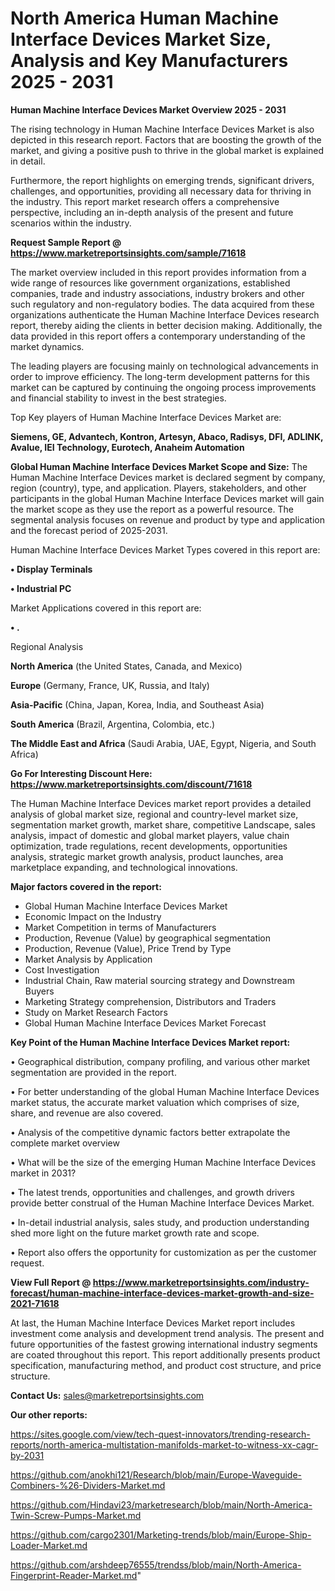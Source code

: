 # North America Human Machine Interface Devices Market Size, Analysis and Key Manufacturers 2025 - 2031

<Strong> Human Machine Interface Devices Market Overview 2025 - 2031</strong>

The rising technology in Human Machine Interface Devices Market is also depicted in this research report. Factors that are boosting the growth of the market, and giving a positive push to thrive in the global market is explained in detail.

Furthermore, the report highlights on emerging trends, significant drivers, challenges, and opportunities, providing all necessary data for thriving in the industry. This report market research offers a comprehensive perspective, including an in-depth analysis of the present and future scenarios within the industry.

<strong>Request Sample Report @ <a href=https://www.marketreportsinsights.com/sample/71618>https://www.marketreportsinsights.com/sample/71618</a></strong>

The market overview included in this report provides information from a wide range of resources like government organizations, established companies, trade and industry associations, industry brokers and other such regulatory and non-regulatory bodies. The data acquired from these organizations authenticate the Human Machine Interface Devices research report, thereby aiding the clients in better decision making. Additionally, the data provided in this report offers a contemporary understanding of the market dynamics.

The leading players are focusing mainly on technological advancements in order to improve efficiency. The long-term development patterns for this market can be captured by continuing the ongoing process improvements and financial stability to invest in the best strategies.

Top Key players of Human Machine Interface Devices Market are:

<strong>Siemens, GE, Advantech, Kontron, Artesyn, Abaco, Radisys, DFI, ADLINK, Avalue, IEI Technology, Eurotech, Anaheim Automation</strong>

<strong><b>Global Human Machine Interface Devices Market Scope and Size:</b></strong>
The Human Machine Interface Devices market is declared segment by company, region (country), type, and application. Players, stakeholders, and other participants in the global Human Machine Interface Devices market will gain the market scope as they use the report as a powerful resource. The segmental analysis focuses on revenue and product by type and application and the forecast period of 2025-2031.

Human Machine Interface Devices Market Types covered in this report are:

<strong>• Display Terminals

• Industrial PC</strong>

Market Applications covered in this report are:

<strong>• .</strong> 

Regional Analysis

<strong>North America</strong> (the United States, Canada, and Mexico)

<strong>Europe</strong> (Germany, France, UK, Russia, and Italy)

<strong>Asia-Pacific</strong> (China, Japan, Korea, India, and Southeast Asia)

<strong>South America</strong> (Brazil, Argentina, Colombia, etc.)

<strong>The Middle East and Africa</strong> (Saudi Arabia, UAE, Egypt, Nigeria, and South Africa)

<strong>Go For Interesting Discount Here: <a href=https://www.marketreportsinsights.com/discount/71618>https://www.marketreportsinsights.com/discount/71618</a></strong>

The Human Machine Interface Devices market report provides a detailed analysis of global market size, regional and country-level market size, segmentation market growth, market share, competitive Landscape, sales analysis, impact of domestic and global market players, value chain optimization, trade regulations, recent developments, opportunities analysis, strategic market growth analysis, product launches, area marketplace expanding, and technological innovations.

<strong><b>Major factors covered in the report:</b></strong>
<ul>
  <li>Global Human Machine Interface Devices Market </li>
  <li>Economic Impact on the Industry</li>
  <li>Market Competition in terms of Manufacturers</li>
  <li>Production, Revenue (Value) by geographical segmentation</li>
  <li>Production, Revenue (Value), Price Trend by Type</li>
  <li>Market Analysis by Application</li>
  <li>Cost Investigation</li>
  <li>Industrial Chain, Raw material sourcing strategy and Downstream Buyers</li>
  <li>Marketing Strategy comprehension, Distributors and Traders</li>
  <li>Study on Market Research Factors</li>
  <li>Global Human Machine Interface Devices Market Forecast</li>
</ul>

<strong><b>Key Point of the Human Machine Interface Devices Market report:</b></strong>

• Geographical distribution, company profiling, and various other market segmentation are provided in the report.

• For better understanding of the global Human Machine Interface Devices market status, the accurate market valuation which comprises of size, share, and revenue are also covered.

• Analysis of the competitive dynamic factors better extrapolate the complete market overview

• What will be the size of the emerging Human Machine Interface Devices market in 2031?

• The latest trends, opportunities and challenges, and growth drivers provide better construal of the Human Machine Interface Devices Market.

• In-detail industrial analysis, sales study, and production understanding shed more light on the future market growth rate and scope.

• Report also offers the opportunity for customization as per the customer request.

<strong><b>View Full Report @ <a href=https://www.marketreportsinsights.com/industry-forecast/human-machine-interface-devices-market-growth-and-size-2021-71618>https://www.marketreportsinsights.com/industry-forecast/human-machine-interface-devices-market-growth-and-size-2021-71618</a></b></strong>


At last, the Human Machine Interface Devices Market report includes investment come analysis and development trend analysis. The present and future opportunities of the fastest growing international industry segments are coated throughout this report. This report additionally presents product specification, manufacturing method, and product cost structure, and price structure.

<strong>Contact Us:</strong>
sales@marketreportsinsights.com

<strong>Our other reports:</strong>

<a href=https://sites.google.com/view/tech-quest-innovators/trending-research-reports/north-america-multistation-manifolds-market-to-witness-xx-cagr-by-2031>https://sites.google.com/view/tech-quest-innovators/trending-research-reports/north-america-multistation-manifolds-market-to-witness-xx-cagr-by-2031</a>

<a href=https://github.com/anokhi121/Research/blob/main/Europe-Waveguide-Combiners-%26-Dividers-Market.md>https://github.com/anokhi121/Research/blob/main/Europe-Waveguide-Combiners-%26-Dividers-Market.md</a>

<a href=https://github.com/Hindavi23/marketresearch/blob/main/North-America-Twin-Screw-Pumps-Market.md>https://github.com/Hindavi23/marketresearch/blob/main/North-America-Twin-Screw-Pumps-Market.md</a>

<a href=https://github.com/cargo2301/Marketing-trends/blob/main/Europe-Ship-Loader-Market.md>https://github.com/cargo2301/Marketing-trends/blob/main/Europe-Ship-Loader-Market.md</a>

<a href=https://github.com/arshdeep76555/trendss/blob/main/North-America-Fingerprint-Reader-Market.md>https://github.com/arshdeep76555/trendss/blob/main/North-America-Fingerprint-Reader-Market.md</a>"
